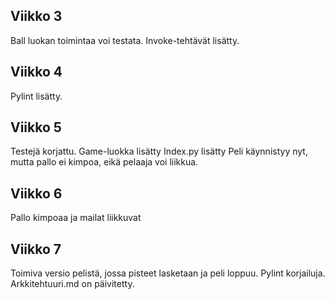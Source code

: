 ## Viikko 3

Ball luokan toimintaa voi testata.
Invoke-tehtävät lisätty.

## Viikko 4
Pylint lisätty.

## Viikko 5
Testejä korjattu.
Game-luokka lisätty
Index.py lisätty
Peli käynnistyy nyt, mutta pallo ei kimpoa, eikä pelaaja voi liikkua.


## Viikko 6
Pallo kimpoaa ja mailat liikkuvat

## Viikko 7
Toimiva versio pelistä, jossa pisteet lasketaan ja peli loppuu.
Pylint korjailuja.
Arkkitehtuuri.md on päivitetty.

